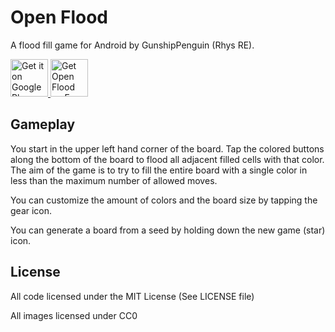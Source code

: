 # Open Flood

A flood fill game for Android by GunshipPenguin (Rhys RE).

<a href="https://play.google.com/store/apps/details?id=com.gunshippenguin.openflood">
    <img alt="Get it on Google Play" src="https://play.google.com/intl/en_us/badges/images/apps/en-play-badge.png" height="60"/>
</a>
<a href="https://f-droid.org/repository/browse/?fdid=com.gunshippenguin.openflood">
    <img alt="Get Open Flood on F-Droid" src="https://f-droid.org/wiki/images/c/c4/F-Droid-button_available-on.png" height="60"/>
</a>

## Gameplay

You start in the upper left hand corner of the board. Tap the colored buttons along the
bottom of the board to flood all adjacent filled cells with that color. The aim of the game
is to try to fill the entire board with a single color in less than the maximum number of
allowed moves.

You can customize the amount of colors and the board size by tapping the gear icon.

You can generate a board from a seed by holding down the new game (star) icon.

## License

All code licensed under the MIT License (See LICENSE file)

All images licensed under CC0
